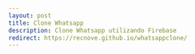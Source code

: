 ```yaml
---
layout: post
title: Clone Whatsapp
description: Clone Whatsapp utilizando Firebase
redirect: https://recnove.github.io/whatsappclone/
---
```

